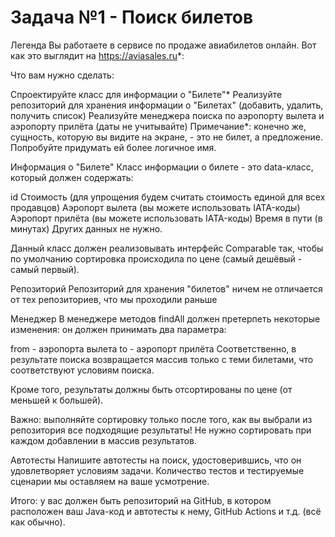 # Задача №1 - Поиск билетов
Легенда
Вы работаете в сервисе по продаже авиабилетов онлайн. Вот как это выглядит на https://aviasales.ru*:

Что вам нужно сделать:

Спроектируйте класс для информации о "Билете"*
Реализуйте репозиторий для хранения информации о "Билетах" (добавить, удалить, получить список)
Реализуйте менеджера поиска по аэропорту вылета и аэропорту прилёта (даты не учитывайте)
Примечание*: конечно же, сущность, которую вы видите на экране, - это не билет, а предложение. Попробуйте придумать ей более логичное имя.

Информация о "Билете"
Класс информации о билете - это data-класс, который должен содержать:

id
Стоимость (для упрощения будем считать стоимость единой для всех продавцов)
Аэропорт вылета (вы можете использовать IATA-коды)
Аэропорт прилёта (вы можете использовать IATA-коды)
Время в пути (в минутах)
Других данных не нужно.

Данный класс должен реализовывать интерфейс Comparable так, чтобы по умолчанию сортировка происходила по цене (самый дешёвый - самый первый).

Репозиторий
Репозиторий для хранения "билетов" ничем не отличается от тех репозиториев, что мы проходили раньше

Менеджер
В менеджере методов findAll должен претерпеть некоторые изменения: он должен принимать два параметра:

from - аэропорта вылета
to - аэропорт прилёта
Соответственно, в результате поиска возвращается массив только с теми билетами, что соответствуют условиям поиска.

Кроме того, результаты должны быть отсортированы по цене (от меньшей к большей).

Важно: выполняйте сортировку только после того, как вы выбрали из репозитория все подходящие результаты! Не нужно сортировать при каждом добавлении в массив результатов.

Автотесты
Напишите автотесты на поиск, удостоверившись, что он удовлетворяет условиям задачи. Количество тестов и тестируемые сценарии мы оставляем на ваше усмотрение.

Итого: у вас должен быть репозиторий на GitHub, в котором расположен ваш Java-код и автотесты к нему, GitHub Actions и т.д. (всё как обычно).
